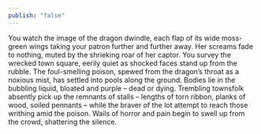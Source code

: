 ```yaml
---
publish: "false"
---
```

You watch the image of the dragon dwindle, each flap of its wide moss-green wings taking your patron further and further away. Her screams fade to nothing, muted by the shrieking roar of her captor. You survey the wrecked town square, eerily quiet as shocked faces stand up from the rubble. The foul-smelling poison, spewed from the dragon’s throat as a noxious mist, has settled into pools along the ground. Bodies lie in the bubbling liquid, bloated and purple – dead or dying. Trembling townsfolk absently pick up the remnants of stalls – lengths of torn ribbon, planks of wood, soiled pennants – while the braver of the lot attempt to reach those writhing amid the poison. Wails of horror and pain begin to swell up from the crowd, shattering the silence.
